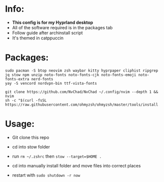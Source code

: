 # Info:
- **This config is for my Hyprland desktop**
- All of the software required is in the packages tab
- Follow guide after archinstall script
- It's themed in catppuccin

# Packages:
```shell
sudo pacman -S btop neovim zsh waybar kitty hyprpaper cliphist ripgrep jq stow npm unzip noto-fonts noto-fonts-cjk noto-fonts-emoji noto-fonts-extra nerd-fonts 
yay -S vencord nordvpn-bin ttf-vista-fonts

git clone https://github.com/NvChad/NvChad ~/.config/nvim --depth 1 && nvim
sh -c "$(curl -fsSL https://raw.githubusercontent.com/ohmyzsh/ohmyzsh/master/tools/install.sh)"

```

# Usage:
- Git clone this repo
- cd into stow folder
- run `rm ~/.zshrc` then `stow --target=$HOME .`
- cd into manually install folder and move files into correct places

- restart with `sudo shutdown -r now`
